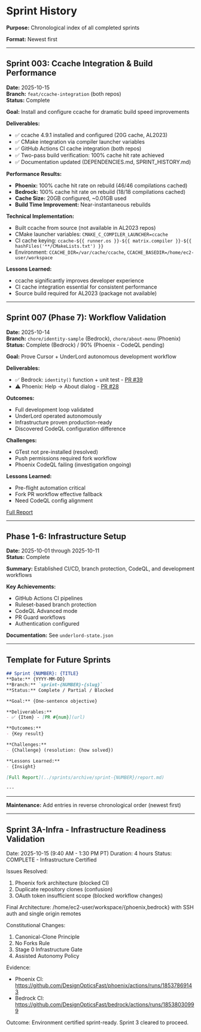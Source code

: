 # Sprint History

**Purpose:** Chronological index of all completed sprints

**Format:** Newest first

---

## Sprint 003: Ccache Integration & Build Performance
**Date:** 2025-10-15  
**Branch:** `feat/ccache-integration` (both repos)  
**Status:** Complete

**Goal:** Install and configure ccache for dramatic build speed improvements

**Deliverables:**
- ✅ ccache 4.9.1 installed and configured (20G cache, AL2023)
- ✅ CMake integration via compiler launcher variables
- ✅ GitHub Actions CI cache integration (both repos)
- ✅ Two-pass build verification: 100% cache hit rate achieved
- ✅ Documentation updated (DEPENDENCIES.md, SPRINT_HISTORY.md)

**Performance Results:**
- **Phoenix:** 100% cache hit rate on rebuild (46/46 compilations cached)
- **Bedrock:** 100% cache hit rate on rebuild (18/18 compilations cached)
- **Cache Size:** 20GB configured, ~0.01GB used
- **Build Time Improvement:** Near-instantaneous rebuilds

**Technical Implementation:**
- Built ccache from source (not available in AL2023 repos)
- CMake launcher variables: `CMAKE_C_COMPILER_LAUNCHER=ccache`
- CI cache keying: `ccache-${{ runner.os }}-${{ matrix.compiler }}-${{ hashFiles('**/CMakeLists.txt') }}`
- Environment: `CCACHE_DIR=/var/cache/ccache`, `CCACHE_BASEDIR=/home/ec2-user/workspace`

**Lessons Learned:**
- ccache significantly improves developer experience
- CI cache integration essential for consistent performance
- Source build required for AL2023 (package not available)

---

## Sprint 007 (Phase 7): Workflow Validation
**Date:** 2025-10-14  
**Branch:** `chore/identity-sample` (Bedrock), `chore/about-menu` (Phoenix)  
**Status:** Complete (Bedrock) / 90% (Phoenix - CodeQL pending)

**Goal:** Prove Cursor + UnderLord autonomous development workflow

**Deliverables:**
- ✅ Bedrock: `identity()` function + unit test - [PR #39](https://github.com/DesignOpticsFast/bedrock/pull/39)
- ⚠️ Phoenix: Help → About dialog - [PR #28](https://github.com/DesignOpticsFast/phoenix/pull/28)

**Outcomes:**
- Full development loop validated
- UnderLord operated autonomously
- Infrastructure proven production-ready
- Discovered CodeQL configuration difference

**Challenges:**
- GTest not pre-installed (resolved)
- Push permissions required fork workflow
- Phoenix CodeQL failing (investigation ongoing)

**Lessons Learned:**
- Pre-flight automation critical
- Fork PR workflow effective fallback
- Need CodeQL config alignment

[Full Report](../sprints/archive/phase-07/report.md)

---

## Phase 1-6: Infrastructure Setup
**Date:** 2025-10-01 through 2025-10-11  
**Status:** Complete

**Summary:** Established CI/CD, branch protection, CodeQL, and development workflows

**Key Achievements:**
- GitHub Actions CI pipelines
- Ruleset-based branch protection
- CodeQL Advanced mode
- PR Guard workflows
- Authentication configured

**Documentation:** See `underlord-state.json`

---

## Template for Future Sprints

```markdown
## Sprint {NUMBER}: {TITLE}
**Date:** {YYYY-MM-DD}  
**Branch:** `sprint-{NUMBER}-{slug}`  
**Status:** Complete / Partial / Blocked

**Goal:** {One-sentence objective}

**Deliverables:**
- ✅ {Item} - [PR #{num}](url)

**Outcomes:**
- {Key result}

**Challenges:**
- {Challenge} (resolution: {how solved})

**Lessons Learned:**
- {Insight}

[Full Report](../sprints/archive/sprint-{NUMBER}/report.md)

---
```

---

**Maintenance:** Add entries in reverse chronological order (newest first)

---

## Sprint 3A-Infra - Infrastructure Readiness Validation

Date: 2025-10-15 (9:40 AM - 1:30 PM PT)
Duration: 4 hours
Status: COMPLETE - Infrastructure Certified

Issues Resolved:
1. Phoenix fork architecture (blocked CI)
2. Duplicate repository clones (confusion)
3. OAuth token insufficient scope (blocked workflow changes)

Final Architecture: /home/ec2-user/workspace/{phoenix,bedrock} with SSH auth and single origin remotes

Constitutional Changes:
1. Canonical-Clone Principle
2. No Forks Rule
3. Stage 0 Infrastructure Gate
4. Assisted Autonomy Policy

Evidence:
- Phoenix CI: https://github.com/DesignOpticsFast/phoenix/actions/runs/18537869143
- Bedrock CI: https://github.com/DesignOpticsFast/bedrock/actions/runs/18538030999

Outcome: Environment certified sprint-ready. Sprint 3 cleared to proceed.

